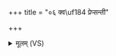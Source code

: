 +++
title = "०६ क्व\uf184 प्रेप्सन्ती"

+++
<details><summary>मूलम् (VS)</summary>

क्व प्रेप्स॑न्ती युव॒ती विरू॑पे अहोरा॒त्रे द्र॑वतः संविदा॒ने। यत्र॒ प्रेप्स॑न्तीरभि॒यन्त्यापः॑ स्क॒म्भं तं ब्रू॑हि कत॒मः स्वि॑दे॒व सः ॥
</details>